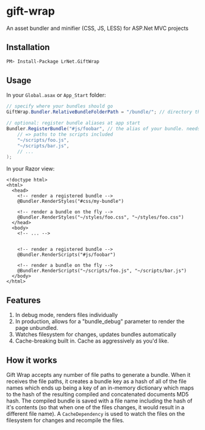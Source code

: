 # gift-wrap
An asset bundler and minifier (CSS, JS, LESS) for ASP.Net MVC projects


## Installation

```bash
PM> Install-Package LrNet.GiftWrap
```

## Usage

In your `Global.asax` or `App_Start` folder:

```csharp
// specify where your bundles should go
GiftWrap.Bundler.RelativeBundleFolderPath = "/bundle/"; // directory that you want your bundled files to be created in

// optional: register bundle aliases at app start
Bundler.RegisterBundle("#js/foobar", // the alias of your bundle. needs to start with "#"
    // => paths to the scripts included
    "~/scripts/foo.js",
    "~/scripts/bar.js",
    // ...
);
```

In your Razor view:

```
<!doctype html>
<html>
  <head>
    <!-- render a registered bundle -->
    @Bundler.RenderStyles("#css/my-bundle")
    
    <!-- render a bundle on the fly -->
    @Bundler.RenderStyles("~/styles/foo.css", "~/styles/foo.css")
  </head>
  <body>
    <!-- ... -->
  
    
    <!-- render a registered bundle -->
    @Bundler.RenderScripts("#js/foobar")
    
    <!-- render a bundle on the fly -->
    @Bundler.RenderScripts("~/scripts/foo.js", "~/scripts/bar.js")
  </body>
</html>
```


## Features

1. In debug mode, renders files individually
2. In production, allows for a "bundle_debug" parameter to render the page unbundled.
2. Watches filesystem for changes, updates bundles automatically
3. Cache-breaking built in. Cache as aggressively as you'd like.




## How it works

Gift Wrap accepts any number of file paths to generate a bundle. When it receives the file paths, it creates a bundle key as a hash of all of the file names which ends up being a key of an in-memory dictionary which maps to the hash of the resulting compiled and concatenated documents MD5 hash. The compiled bundle is saved with a file name including the hash of it's contents (so that when one of the files changes, it would result in a different file name).  A `CacheDependency` is used to watch the files on the filesystem for changes and recompile the files.


